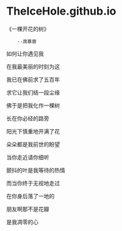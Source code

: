 # TheIceHole.github.io
《一棵开花的树》

        --席慕蓉
如何让你遇见我

在我最美丽的时刻为这

我已在佛前求了五百年

求它让我们结一段尘缘

佛于是把我化作一棵树

长在你必经的路旁

阳光下慎重地开满了花

朵朵都是我前世的盼望

当你走近请你细听

颤抖的叶是我等待的热情

而当你终于无视地走过

在你身后落了一地的

朋友啊那不是花瓣

是我凋零的心
